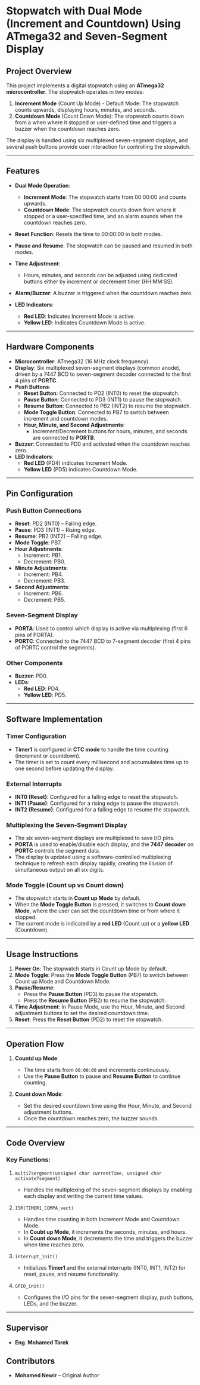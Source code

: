 # Stopwatch with Dual Mode (Increment and Countdown) Using ATmega32 and Seven-Segment Display

## Project Overview

This project implements a digital stopwatch using an **ATmega32 microcontroller**. The stopwatch operates in two modes:
1. **Increment Mode** (Count Up Mode) - Default Mode: The stopwatch counts upwards, displaying hours, minutes, and seconds.
2. **Countdown Mode** (Count Down Mode): The stopwatch counts down from a when where it stopped or user-defined time and triggers a buzzer when the       countdown reaches zero.

The display is handled using six multiplexed seven-segment displays, and several push buttons provide user interaction for controlling the stopwatch.

---

## Features

- **Dual Mode Operation**:
  - **Increment Mode**: The stopwatch starts from 00:00:00 and counts upwards.
  - **Countdown Mode**: The stopwatch counts down from where it stopped or a user-specified time, and an alarm sounds when the countdown reaches zero.
  
- **Reset Function**: Resets the time to 00:00:00 in both modes.
  
- **Pause and Resume**: The stopwatch can be paused and resumed in both modes.

- **Time Adjustment**:
  - Hours, minutes, and seconds can be adjusted using dedicated buttons either by increment or decrement timer (HH:MM:SS).

- **Alarm/Buzzer**: A buzzer is triggered when the countdown reaches zero.

- **LED Indicators**:
  - **Red LED**: Indicates Increment Mode is active.
  - **Yellow LED**: Indicates Countdown Mode is active.

---

## Hardware Components

- **Microcontroller**: ATmega32 (16 MHz clock frequency).
- **Display**: Six multiplexed seven-segment displays (common anode), driven by a 7447 BCD to seven-segment decoder connected to the first 4 pins of **PORTC**.
- **Push Buttons**: 
  - **Reset Button**: Connected to PD2 (INT0) to reset the stopwatch.
  - **Pause Button**: Connected to PD3 (INT1) to pause the stopwatch.
  - **Resume Button**: Connected to PB2 (INT2) to resume the stopwatch.
  - **Mode Toggle Button**: Connected to PB7 to switch between increment and countdown modes.
  - **Hour, Minute, and Second Adjustments**:
    - Increment/Decrement buttons for hours, minutes, and seconds are connected to **PORTB**.
- **Buzzer**: Connected to PD0 and activated when the countdown reaches zero.
- **LED Indicators**: 
  - **Red LED** (PD4) indicates Increment Mode.
  - **Yellow LED** (PD5) indicates Countdown Mode.

---

## Pin Configuration

### Push Button Connections
- **Reset**: PD2 (INT0) – Falling edge.
- **Pause**: PD3 (INT1) – Rising edge.
- **Resume**: PB2 (INT2) – Falling edge.
- **Mode Toggle**: PB7.
- **Hour Adjustments**:
  - Increment: PB1.
  - Decrement: PB0.
- **Minute Adjustments**:
  - Increment: PB4.
  - Decrement: PB3.
- **Second Adjustments**:
  - Increment: PB6.
  - Decrement: PB5.

### Seven-Segment Display
- **PORTA**: Used to control which display is active via multiplexing (first 6 pins of PORTA).
- **PORTC**: Connected to the 7447 BCD to 7-segment decoder (first 4 pins of PORTC control the segments).

### Other Components
- **Buzzer**: PD0.
- **LEDs**: 
  - **Red LED**: PD4.
  - **Yellow LED**: PD5.

---

## Software Implementation

### Timer Configuration
- **Timer1** is configured in **CTC mode** to handle the time counting (increment or countdown).
- The timer is set to count every millisecond and accumulates time up to one second before updating the display.

### External Interrupts
- **INT0 (Reset)**: Configured for a falling edge to reset the stopwatch.
- **INT1 (Pause)**: Configured for a rising edge to pause the stopwatch.
- **INT2 (Resume)**: Configured for a falling edge to resume the stopwatch.

### Multiplexing the Seven-Segment Display
- The six seven-segment displays are multiplexed to save I/O pins.
- **PORTA** is used to enable/disable each display, and the **7447 decoder** on **PORTC** controls the segment data.
- The display is updated using a software-controlled multiplexing technique to refresh each display rapidly, creating the illusion of simultaneous output on all six digits.

### Mode Toggle (Count up vs Count down)
- The stopwatch starts in **Count up Mode** by default.
- When the **Mode Toggle Button** is pressed, it switches to **Count down Mode**, where the user can set the countdown time or from where it stopped. 
- The current mode is indicated by a **red LED** (Count up) or a **yellow LED** (Countdown).

---

## Usage Instructions

1. **Power On**: The stopwatch starts in Count up Mode by default.
2. **Mode Toggle**: Press the **Mode Toggle Button** (PB7) to switch between Count up Mode and Countdown Mode.
3. **Pause/Resume**: 
   - Press the **Pause Button** (PD3) to pause the stopwatch.
   - Press the **Resume Button** (PB2) to resume the stopwatch.
4. **Time Adjustment**: In Pause Mode, use the Hour, Minute, and Second adjustment buttons to set the desired countdown time.
5. **Reset**: Press the **Reset Button** (PD2) to reset the stopwatch.

---

## Operation Flow

1. **Countd up Mode**:
   - The time starts from `00:00:00` and increments continuously.
   - Use the **Pause Button** to pause and **Resume Button** to continue counting.

2. **Count down Mode**:
   - Set the desired countdown time using the Hour, Minute, and Second adjustment buttons.
   - Once the countdown reaches zero, the buzzer sounds.

---

## Code Overview

### Key Functions:

1. `multi7sergment(unsigned char currentTime, unsigned char activate7segment)`
   - Handles the multiplexing of the seven-segment displays by enabling each display and writing the current time values.

2. `ISR(TIMER1_COMPA_vect)`
   - Handles time counting in both Increment Mode and Countdown Mode.
   - In **Coubt up Mode**, it increments the seconds, minutes, and hours.
   - In **Count down Mode**, it decrements the time and triggers the buzzer when time reaches zero.

3. `interrupt_init()`
   - Initializes **Timer1** and the external interrupts (INT0, INT1, INT2) for reset, pause, and resume functionality.

4. `GPIO_init()`
   - Configures the I/O pins for the seven-segment display, push buttons, LEDs, and the buzzer.

---

## Supervisor
- **Eng. Mohamed Tarek**

## Contributors

- **Mohamed Newir** – Original Author
